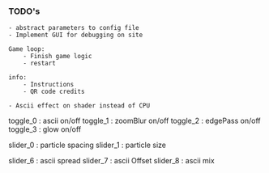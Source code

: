### TODO's

    - abstract parameters to config file
    - Implement GUI for debugging on site

    Game loop:
    	- Finish game logic
    	- restart

    info:
    	- Instructions
    	- QR code credits

    - Ascii effect on shader instead of CPU

toggle_0 : ascii on/off
toggle_1 : zoomBlur on/off
toggle_2 : edgePass on/off
toggle_3 : glow on/off

slider_0 : particle spacing
slider_1 : particle size

slider_6 : ascii spread
slider_7 : ascii Offset
slider_8 : ascii mix
